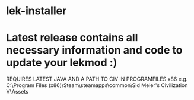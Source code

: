 # lek-installer
# Latest release contains all necessary information and code to update your lekmod :)
 REQUIRES LATEST JAVA AND A PATH TO CIV IN PROGRAMFILES x86 e.g. C:\Program Files (x86)\Steam\steamapps\common\Sid Meier's Civilization V\Assets
